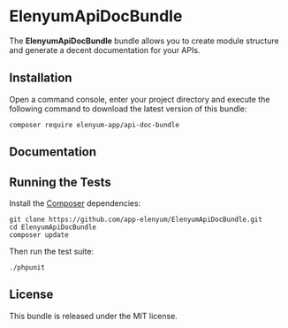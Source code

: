 ElenyumApiDocBundle
==================

The **ElenyumApiDocBundle** bundle allows you to create module structure and generate a decent documentation
for your APIs.

## Installation

Open a command console, enter your project directory and execute the following command to download the latest version of this bundle:

```
composer require elenyum-app/api-doc-bundle
```

## Documentation

## Running the Tests

Install the [Composer](http://getcomposer.org/) dependencies:

    git clone https://github.com/app-elenyum/ElenyumApiDocBundle.git
    cd ElenyumApiDocBundle
    composer update

Then run the test suite:

    ./phpunit

## License

This bundle is released under the MIT license.
